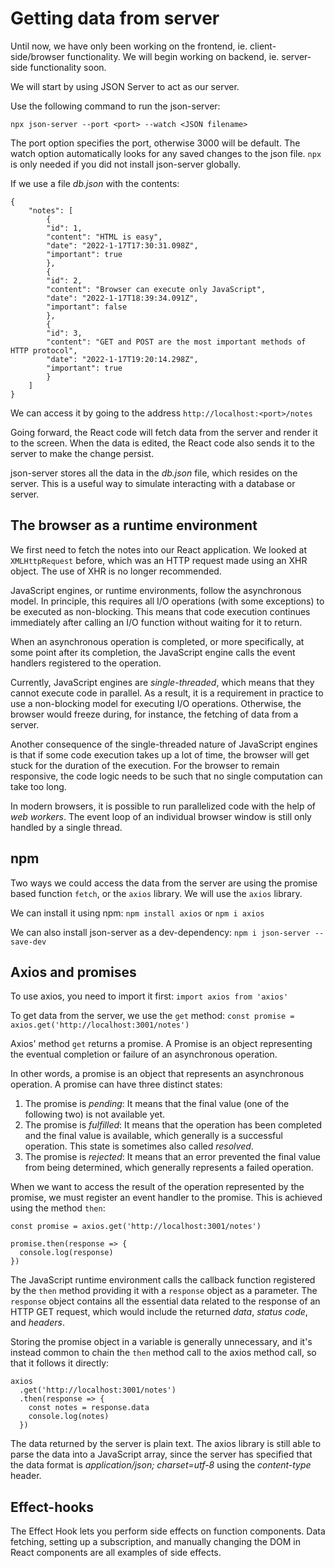 # Getting data from server

Until now, we have only been working on the frontend, ie. client-side/browser functionality. We will begin working on backend, ie. server-side functionality soon.

We will start by using JSON Server to act as our server.

Use the following command to run the json-server:
```
npx json-server --port <port> --watch <JSON filename>
```

The port option specifies the port, otherwise 3000 will be default. The watch option automatically looks for any saved changes to the json file. `npx` is only needed if you did not install json-server globally.

If we use a file *db.json* with the contents:
```
{
    "notes": [
        {
        "id": 1,
        "content": "HTML is easy",
        "date": "2022-1-17T17:30:31.098Z",
        "important": true
        },
        {
        "id": 2,
        "content": "Browser can execute only JavaScript",
        "date": "2022-1-17T18:39:34.091Z",
        "important": false
        },
        {
        "id": 3,
        "content": "GET and POST are the most important methods of HTTP protocol",
        "date": "2022-1-17T19:20:14.298Z",
        "important": true
        }
    ]
}
```

We can access it by going to the address `http://localhost:<port>/notes`

Going forward, the React code will fetch data from the server and render it to the screen. When the data is edited, the React code also sends it to the server to make the change persist.

json-server stores all the data in the *db.json* file, which resides on the server. This is a useful way to simulate interacting with a database or server.

## The browser as a runtime environment

We first need to fetch the notes into our React application. We looked at `XMLHttpRequest` before, which was an HTTP request made using an XHR object. The use of XHR is no longer recommended.

JavaScript engines, or runtime environments, follow the asynchronous model. In principle, this requires all I/O operations (with some exceptions) to be executed as non-blocking. This means that code execution continues immediately after calling an I/O function without waiting for it to return.

When an asynchronous operation is completed, or more specifically, at some point after its completion, the JavaScript engine calls the event handlers registered to the operation.

Currently, JavaScript engines are *single-threaded*, which means that they cannot execute code in parallel. As a result, it is a requirement in practice to use a non-blocking model for executing I/O operations. Otherwise, the browser would freeze during, for instance, the fetching of data from a server.

Another consequence of the single-threaded nature of JavaScript engines is that if some code execution takes up a lot of time, the browser will get stuck for the duration of the execution. For the browser to remain responsive, the code logic needs to be such that no single computation can take too long.

In modern browsers, it is possible to run parallelized code with the help of *web workers*. The event loop of an individual browser window is still only handled by a single thread.

## npm

Two ways we could access the data from the server are using the promise based function `fetch`, or the `axios` library. We will use the `axios` library.

We can install it using npm: `npm install axios` or `npm i axios`

We can also install json-server as a dev-dependency: `npm i json-server --save-dev`

## Axios and promises
To use axios, you need to import it first: `import axios from 'axios'`

To get data from the server, we use the `get` method: 
`const promise = axios.get('http://localhost:3001/notes')`

Axios' method `get` returns a promise. A Promise is an object representing the eventual completion or failure of an asynchronous operation.

In other words, a promise is an object that represents an asynchronous operation. A promise can have three distinct states:
1. The promise is *pending*: It means that the final value (one of the following two) is not available yet.
2. The promise is *fulfilled*: It means that the operation has been completed and the final value is available, which generally is a successful operation. This state is sometimes also called *resolved*.
3. The promise is *rejected*: It means that an error prevented the final value from being determined, which generally represents a failed operation.

When we want to access the result of the operation represented by the promise, we must register an event handler to the promise. This is achieved using the method `then`:
```
const promise = axios.get('http://localhost:3001/notes')

promise.then(response => {
  console.log(response)
})
```

The JavaScript runtime environment calls the callback function registered by the `then` method providing it with a `response` object as a parameter. The `response` object contains all the essential data related to the response of an HTTP GET request, which would include the returned *data*, *status code*, and *headers*.

Storing the promise object in a variable is generally unnecessary, and it's instead common to chain the `then` method call to the axios method call, so that it follows it directly:
```
axios
  .get('http://localhost:3001/notes')
  .then(response => {
    const notes = response.data
    console.log(notes)
  })
```

The data returned by the server is plain text. The axios library is still able to parse the data into a JavaScript array, since the server has specified that the data format is *application/json; charset=utf-8* using the *content-type* header.

## Effect-hooks
The Effect Hook lets you perform side effects on function components. Data fetching, setting up a subscription, and manually changing the DOM in React components are all examples of side effects.
